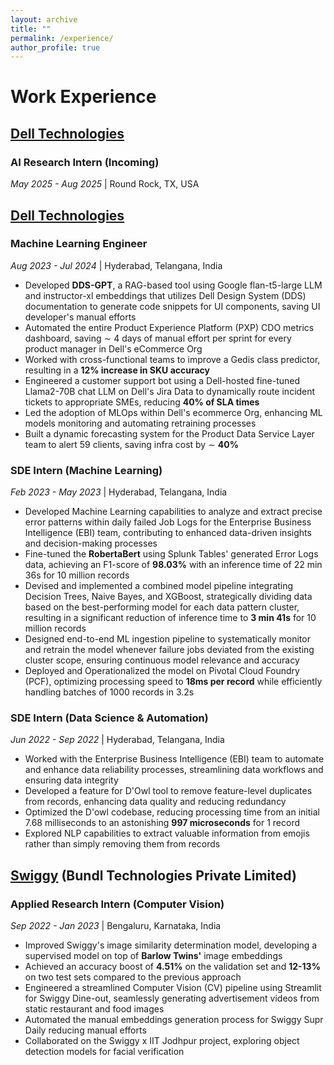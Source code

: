 ```yaml
---
layout: archive
title: ""
permalink: /experience/
author_profile: true
---
```


# Work Experience

## <i class="fa fa-laptop" aria-hidden="true"></i> [Dell Technologies](https://www.dell.com/)
### AI Research Intern (Incoming)
*May 2025 - Aug 2025* | Round Rock, TX, USA

## <i class="fa fa-laptop" aria-hidden="true"></i> [Dell Technologies](https://www.dell.com/)
### Machine Learning Engineer
*Aug 2023 - Jul 2024* | Hyderabad, Telangana, India
* Developed **DDS-GPT**, a RAG-based tool using Google flan-t5-large LLM and instructor-xl embeddings that utilizes Dell Design System (DDS) documentation to generate code snippets for UI components, saving UI developer's manual efforts
* Automated the entire Product Experience Platform (PXP) CDO metrics dashboard, saving ∼ 4 days of manual effort per sprint for every product manager in Dell's eCommerce Org
* Worked with cross-functional teams to improve a Gedis class predictor, resulting in a **12% increase in SKU accuracy**
* Engineered a customer support bot using a Dell-hosted fine-tuned Llama2-70B chat LLM on Dell's Jira Data to dynamically route incident tickets to appropriate SMEs, reducing **40% of SLA times**
* Led the adoption of MLOps within Dell's ecommerce Org, enhancing ML models monitoring and automating retraining processes
* Built a dynamic forecasting system for the Product Data Service Layer team to alert 59 clients, saving infra cost by ∼ **40%**

### SDE Intern (Machine Learning)
*Feb 2023 - May 2023* | Hyderabad, Telangana, India
* Developed Machine Learning capabilities to analyze and extract precise error patterns within daily failed Job Logs for the Enterprise Business Intelligence (EBI) team, contributing to enhanced data-driven insights and decision-making processes
* Fine-tuned the **RobertaBert** using Splunk Tables' generated Error Logs data, achieving an F1-score of **98.03%** with an inference time of 22 min 36s for 10 million records
* Devised and implemented a combined model pipeline integrating Decision Trees, Naive Bayes, and XGBoost, strategically dividing data based on the best-performing model for each data pattern cluster, resulting in a significant reduction of inference time to **3 min 41s** for 10 million records
* Designed end-to-end ML ingestion pipeline to systematically monitor and retrain the model whenever failure jobs deviated from the existing cluster scope, ensuring continuous model relevance and accuracy
* Deployed and Operationalized the model on Pivotal Cloud Foundry (PCF), optimizing processing speed to **18ms per record** while efficiently handling batches of 1000 records in 3.2s

### SDE Intern (Data Science & Automation)
*Jun 2022 - Sep 2022* | Hyderabad, Telangana, India
* Worked with the Enterprise Business Intelligence (EBI) team to automate and enhance data reliability processes, streamlining data workflows and ensuring data integrity
* Developed a feature for D'Owl tool to remove feature-level duplicates from records, enhancing data quality and reducing redundancy
* Optimized the D'owl codebase, reducing processing time from an initial 7.68 milliseconds to an astonishing **997 microseconds** for 1 record
* Explored NLP capabilities to extract valuable information from emojis rather than simply removing them from records

## <i class="fa fa-laptop" aria-hidden="true"></i> [Swiggy](https://www.swiggy.com/) (Bundl Technologies Private Limited)
### Applied Research Intern (Computer Vision)
*Sep 2022 - Jan 2023* | Bengaluru, Karnataka, India
* Improved Swiggy's image similarity determination model, developing a supervised model on top of **Barlow Twins'** image embeddings
* Achieved an accuracy boost of **4.51%** on the validation set and **12-13%** on two test sets compared to the previous approach
* Engineered a streamlined Computer Vision (CV) pipeline using Streamlit for Swiggy Dine-out, seamlessly generating advertisement videos from static restaurant and food images
* Automated the manual embeddings generation process for Swiggy Supr Daily reducing manual efforts
* Collaborated on the Swiggy x IIT Jodhpur project, exploring object detection models for facial verification